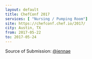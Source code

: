 ```yaml
---
layout: default
title: ChefConf 2017
services: [ "Nursing / Pumping Room"]
site: https://chefconf.chef.io/2017/
city: Austin, TX
from: 2017-05-22
to: 2017-05-24
---
```


Source of Submission: [@iennae](https://github.com/iennae)
